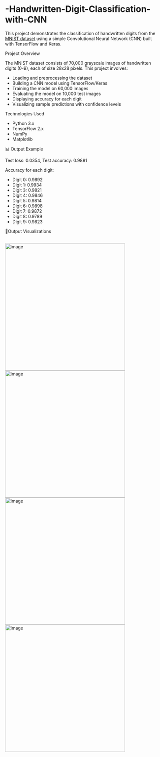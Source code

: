 # -Handwritten-Digit-Classification-with-CNN

This project demonstrates the classification of handwritten digits from the [MNIST dataset](http://yann.lecun.com/exdb/mnist/) using a simple Convolutional Neural Network (CNN) built with TensorFlow and Keras.

Project Overview

The MNIST dataset consists of 70,000 grayscale images of handwritten digits (0-9), each of size 28x28 pixels. This project involves:

- Loading and preprocessing the dataset
- Building a CNN model using TensorFlow/Keras
- Training the model on 60,000 images
- Evaluating the model on 10,000 test images
- Displaying accuracy for each digit
- Visualizing sample predictions with confidence levels

Technologies Used

- Python 3.x  
- TensorFlow 2.x  
- NumPy  
- Matplotlib

📊 Output Example

Test loss: 0.0354, Test accuracy: 0.9881

Accuracy for each digit:

- Digit 0: 0.9892
- Digit 1: 0.9934
- Digit 3: 0.9821
- Digit 4: 0.9846
- Digit 5: 0.9814
- Digit 6: 0.9898
- Digit 7: 0.9872
- Digit 8: 0.9789
- Digit 9: 0.9823

🧾Output Visualizations

<br>
<img width="389" height="411" alt="image" src="https://github.com/user-attachments/assets/d7c7e76c-a7c5-442a-91b7-c18c56fd2987" />
<img width="389" height="411" alt="image" src="https://github.com/user-attachments/assets/ce523c0d-e734-43f2-bf85-66f69b990c5d" />
<img width="389" height="411" alt="image" src="https://github.com/user-attachments/assets/ff109e18-7510-4c5c-b392-5cd859577d14" />
<img width="389" height="411" alt="image" src="https://github.com/user-attachments/assets/8608c7de-78d7-4521-94e6-e02546b1e075" />

